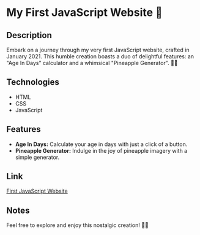 # My First JavaScript Website 🚀

## Description
Embark on a journey through my very first JavaScript website, crafted in January 2021. This humble creation boasts a duo of delightful features: an "Age In Days" calculator and a whimsical "Pineapple Generator". 📅🍍

## Technologies
- HTML
- CSS
- JavaScript

## Features
- **Age In Days:** Calculate your age in days with just a click of a button.
- **Pineapple Generator:** Indulge in the joy of pineapple imagery with a simple generator.

## Link
[First JavaScript Website]([https://www.example.com](https://naughty-yonath-a72551.netlify.app/))

## Notes
Feel free to explore and enjoy this nostalgic creation! 🌟✨
